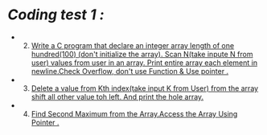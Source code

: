 # *Coding test 1 :*
* 2. [ Write a C program that declare an integer array length of one hundred(100)
     (don't initialize the array). Scan N(take inpute N from user) values from 
     user in an array. Print entire array each element in newline.Check Overflow,
     don't use Function & Use pointer .](https://github.com/1834902579/cse213/blob/master/Coding_Test_1/2.c)
* 3. [ Delete a value from Kth index(take input K from User) from the array shift all other value toh left.
     And print the hole array.](https://github.com/1834902579/cse213/blob/master/Coding_Test_1/3.c)
* 4. [Find Second Maximum from the Array.Access the Array Using Pointer .](https://github.com/1834902579/cse213/blob/master/Coding_Test_1/4.c)      
